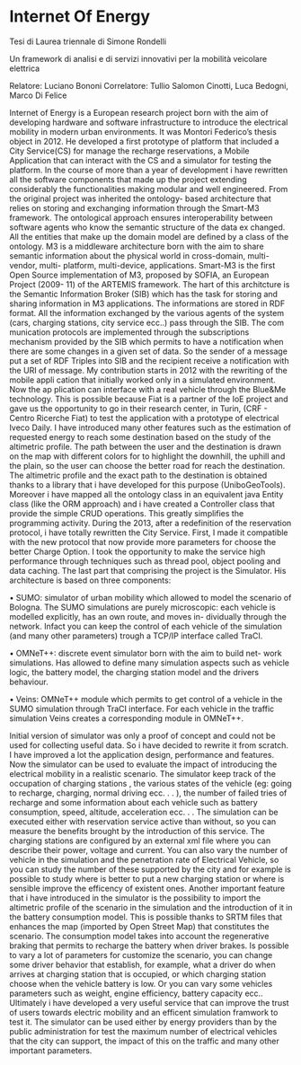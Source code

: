 Internet Of Energy
==================

Tesi di Laurea triennale di Simone Rondelli

Un framework di analisi e di servizi innovativi per la mobilità veicolare elettrica

Relatore: Luciano Bononi
Correlatore: Tullio Salomon Cinotti, Luca Bedogni, Marco Di Felice

Internet of Energy is a European research project born with the aim of
developing hardware and software infrastructure to introduce the electrical
mobility in modern urban environments.
It was Montori Federico’s thesis object in 2012. He developed a
first prototype of platform that included a City Service(CS) for manage the
recharge reservations, a Mobile Application that can interact with the CS
and a simulator for testing the platform. In the course of more than a
year of development i have rewritten all the software components that made
up the project extending considerably the functionalities making modular
and well engineered. From the original project was inherited the ontology-
based architecture that relies on storing and exchanging information through
the Smart-M3 framework. The ontological approach ensures interoperability
between software agents who know the semantic structure of the data ex
changed. All the entities that make up the domain model are defined by a
class of the ontology.
M3 is a middleware architecture born with the aim to share semantic
information about the physical world in cross-domain, multi-vendor, multi-
platform, multi-device, applications. Smart-M3 is the first Open Source
implementation of M3, proposed by SOFIA, an European Project (2009-
11) of the ARTEMIS framework. The hart of this architcture is the
Semantic Information Broker (SIB) which has the task for storing and sharing
information in M3 applications. The informations are stored in RDF format.
All the information exchanged by the various agents of the system (cars,
charging stations, city service ecc..) pass through the SIB. The com
munication protocols are implemented through the subscriptions mechanism
provided by the SIB which permits to have a notification when there are
some changes in a given set of data. So the sender of a message put a set of
RDF Triples into SIB and the recipient receive a notification with the URI
of message.
My contribution starts in 2012 with the rewriting of the mobile appli
cation that initially worked only in a simulated environment. Now the ap
plication can interface with a real vehicle through the Blue&Me technology.
This is possible because Fiat is a partner of the IoE project and gave us the
opportunity to go in their research center, in Turin, (CRF - Centro Ricerche
Fiat) to test the application with a prototype of electrical Iveco Daily. I have
introduced many other features such as the estimation of requested energy
to reach some destination based on the study of the altimetric profile. The
path between the user and the destination is drawn on the map with different 
colors for to highlight the downhill, the uphill and the plain, so the user
can choose the better road for reach the destination. The altimetric profile
and the exact path to the destination is obtained thanks to a library that i
have developed for this purpose (UniboGeoTools). Moreover i have mapped
all the ontology class in an equivalent java Entity class (like the ORM approach)
and i have created a Controller class that provide the simple CRUD
operations. This greatly simplifies the programming activity.
During the 2013, after a redefinition of the reservation protocol, i have
totally rewritten the City Service. First, I made it compatible with the new
protocol that now provide more parameters for choose the better Charge
Option. I took the opportunity to make the service high performance through
techniques such as thread pool, object pooling and data caching.
The last part that comprising the project is the Simulator. His architecture 
is based on three components:

• SUMO: simulator of urban mobility which allowed to model the
scenario of Bologna. The SUMO simulations are purely microscopic:
each vehicle is modelled explicitly, has an own route, and moves in-
dividually through the network. Infact you can keep the control of
each vehicle of the simulation (and many other parameters) trough a
TCP/IP interface called TraCI.

• OMNeT++: discrete event simulator born with the aim to build net-
work simulations. Has allowed to define many simulation aspects
such as vehicle logic, the battery model, the charging station model
and the drivers behaviour.

• Veins: OMNeT++ module which permits to get control of a vehicle
in the SUMO simulation through TraCI interface. For each
vehicle in the traffic simulation Veins creates a corresponding module
in OMNeT++.

Initial version of simulator was only a proof of concept and could not be
used for collecting useful data. So i have decided to rewrite it from scratch.
I have improved a lot the application design, performance and features. Now
the simulator can be used to evaluate the impact of introducing the electrical
mobility in a realistic scenario. The simulator keep track of the occupation
of charging stations , the various states of the vehicle (eg: going to recharge,
charging, normal driving ecc. . . ), the number of failed tries of recharge and
some information about each vehicle such as battery consumption, speed,
altitude, acceleration ecc. . .
The simulation can be executed either with reservation service active than
without, so you can measure the benefits brought by the introduction of this
service. The charging stations are configured by an external xml file where
you can describe their power, voltage and current. You can also vary the
number of vehicle in the simulation and the penetration rate of Electrical
Vehicle, so you can study the number of these supported by the city and
for example is possible to study where is better to put a new charging station
or where is sensible improve the efficency of existent ones.
Another important feature that i have introduced in the simulator is the
possibility to import the altimetric profile of the scenario in the simulation
and the introduction of it in the battery consumption model. This is possible
thanks to SRTM files that enhances the map (imported by Open Street Map)
that constitutes the scenario. The consumption model takes into account the
regenerative braking that permits to recharge the battery when driver brakes.
Is possible to vary a lot of parameters for customize the scenario, you
can change some driver behavior that establish, for example, what a driver
do when arrives at charging station that is occupied, or which charging station
choose when the vehicle battery is low. Or you can vary some vehicles
parameters such as weight, engine efficiency, battery capacity ecc..
Ultimately i have developed a very useful service that can improve the
trust of users towards electric mobility and an efficent simulation framwork
to test it. The simulator can be used either by energy providers than by
the public administration for test the maximum number of electrical vehicles
that the city can support, the impact of this on the traffic and many other
important parameters.




